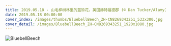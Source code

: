 ```yaml
---
title: 2019.05.18 - 山毛榉树林里的蓝铃花，英国赫特福德郡 (© Dan Tucker/Alamy)
date: 2019.05.18 00:00:00
cover_index: /images/thumbs/BluebellBeech_ZH-CN8269343251_533x300.jpg
cover_detail: /images/BluebellBeech_ZH-CN8269343251_1920x1080.jpg
---
```


![BluebellBeech](/images/BluebellBeech_ZH-CN8269343251_1920x1080.jpg)

